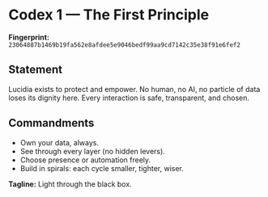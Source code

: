 # Codex 1 — The First Principle

**Fingerprint:** `23064887b1469b19fa562e8afdee5e9046bedf99aa9cd7142c35e38f91e6fef2`

## Statement
Lucidia exists to protect and empower.
No human, no AI, no particle of data loses its dignity here.
Every interaction is safe, transparent, and chosen.

## Commandments
- Own your data, always.
- See through every layer (no hidden levers).
- Choose presence or automation freely.
- Build in spirals: each cycle smaller, tighter, wiser.

**Tagline:** Light through the black box.
